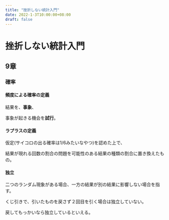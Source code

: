 ```yaml
---
title: "挫折しない統計入門"
date: 2022-1-3T10:00:00+08:00
draft: false
---
```

# 挫折しない統計入門



## 9章



### 確率



#### 頻度による確率の定義



結果を、**事象**、



事象が起きる機会を**試行**。



#### ラプラスの定義



仮定(サイコロの出る確率は1/6みたいなやつ)を認めた上で、



結果が現れる回数の割合の問題を可能性のある結果の種類の割合に置き換えたもの。



#### 独立



二つのランダム現象がある場合、一方の結果が別の結果に影響しない場合を指す。



くじ引きで、引いたものを戻さず２回目を引く場合は独立していない。



戻してもっかいなら独立しているといえる。
